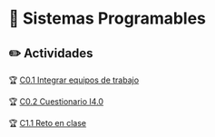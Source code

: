 # :blue_book: Sistemas Programables

## :pencil2: Actividades
:trophy: [C0.1 Integrar equipos de trabajo](https://github.com/HectorJaramillo/JaramilloHector-SistemasProgramables/blob/master/Blog/C0.1_HectorJaramillo_DreamTeam.md)
 
:trophy: [C0.2 Cuestionario I4.0](https://github.com/HectorJaramillo/JaramilloHector-SistemasProgramables/blob/master/Blog/C0.2_JaramilloHector_DreamTeam.md)

:trophy: [C1.1 Reto en clase](https://github.com/HectorJaramillo/JaramilloHector-SistemasProgramables/blob/master/Blog/C1.1_JaramilloHector_DreamTeam.md)

